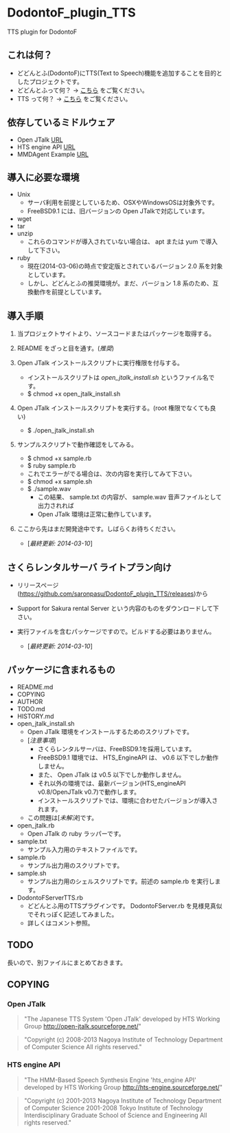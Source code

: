 DodontoF_plugin_TTS
===================

TTS plugin for DodontoF

## これは何？
* どどんとふ(DodontoF)にTTS(Text to Speech)機能を追加することを目的としたプロジェクトです。
* どどんとふって何？ → [こちら](http://www.dodontof.com/) をご覧ください。
* TTS って何？ → [こちら](http://ja.wikipedia.org/wiki/%E9%9F%B3%E5%A3%B0%E5%90%88%E6%88%90) をご覧ください。


## 依存しているミドルウェア
* Open JTalk [URL](http://open-jtalk.sourceforge.net/)
* HTS engine API [URL](http://hts-engine.sourceforge.net/)
* MMDAgent Example [URL](http://www.mmdagent.jp/)


## 導入に必要な環境
* Unix
    * サーバ利用を前提としているため、OSXやWindowsOSは対象外です。
    * FreeBSD9.1 には、旧バージョンの Open JTalkで対応しています。
* wget
* tar
* unzip
    * これらのコマンドが導入されていない場合は、 apt または yum で導入して下さい。
* ruby
    * 現在(2014-03-06)の時点で安定版とされているバージョン 2.0 系を対象としています。
    * しかし、どどんとふの推奨環境が。まだ、バージョン 1.8 系のため、互換動作を前提としています。


## 導入手順
1. 当プロジェクトサイトより、ソースコードまたはパッケージを取得する。
2. README をざっと目を通す。(*推奨*)
3. Open JTalk インストールスクリプトに実行権限を付与する。
    * インストールスクリプトは *open_jtalk_install.sh* というファイル名です。
    * $ chmod +x open_jtalk_install.sh
3. Open JTalk インストールスクリプトを実行する。(root 権限でなくても良い)
    * $ ./open_jtalk_install.sh
4. サンプルスクリプトで動作確認をしてみる。
    * $ chmod +x sample.rb
    * $ ruby sample.rb
    * これでエラーがでる場合は、次の内容を実行してみて下さい。
    * $ chmod +x sample.sh
    * $ ./sample.wav
        * この結果、 sample.txt の内容が、 sample.wav 音声ファイルとして出力されれば
        * Open JTalk 環境は正常に動作しています。
5. ここから先はまだ開発途中です。しばらくお待ちください。


    * [*最終更新: 2014-03-10*]

## さくらレンタルサーバ ライトプラン向け
* リリースページ(https://github.com/saronpasu/DodontoF_plugin_TTS/releases)から
* Support for Sakura rental Server という内容のものをダウンロードして下さい。
* 実行ファイルを含むパッケージですので。ビルドする必要はありません。


    * [*最終更新: 2014-03-10*]

## パッケージに含まれるもの
* README.md
* COPYING
* AUTHOR
* TODO.md
* HISTORY.md
* open_jtalk_install.sh
    * Open JTalk 環境をインストールするためのスクリプトです。
    * [*注意事項*]
        * さくらレンタルサーバは、FreeBSD9.1を採用しています。
        * FreeBSD9.1 環境では、 HTS_EngineAPI は、 v0.6 以下でしか動作しません。
        * また、 Open JTalk は v0.5 以下でしか動作しません。
        * それ以外の環境では、最新バージョン(HTS_engineAPI v0.8/OpenJTalk v0.7)で動作します。
        * インストールスクリプトでは、環境に合わせたバージョンが導入されます。
    * この問題は[*未解決*]です。
* open_jtalk.rb
    * Open JTalk の ruby ラッパーです。
* sample.txt
    * サンプル入力用のテキストファイルです。
* sample.rb
    * サンプル出力用のスクリプトです。
* sample.sh
    * サンプル出力用のシェルスクリプトです。前述の sample.rb を実行します。
* DodontoFServerTTS.rb
    * どどんとふ用のTTSプラグインです。 DodontoFServer.rb を見様見真似でそれっぽく記述してみました。
    * 詳しくはコメント参照。

## TODO
長いので、別ファイルにまとめておきます。

## COPYING
### Open JTalk
> "The Japanese TTS System 'Open JTalk'
developed by HTS Working Group
http://open-jtalk.sourceforge.net/"


> "Copyright (c) 2008-2013  Nagoya Institute of Technology
                         Department of Computer Science
All rights reserved."


### HTS engine API
> "The HMM-Based Speech Synthesis Engine 'hts_engine API'
developed by HTS Working Group
http://hts-engine.sourceforge.net/"


> "Copyright (c) 2001-2013  Nagoya Institute of Technology
                         Department of Computer Science
              2001-2008  Tokyo Institute of Technology
                         Interdisciplinary Graduate School of
                         Science and Engineering
All rights reserved."



